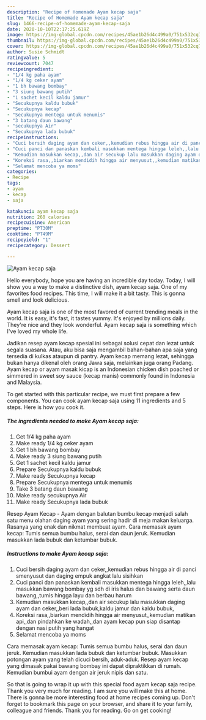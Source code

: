 ```yaml
---
description: "Recipe of Homemade Ayam kecap saja"
title: "Recipe of Homemade Ayam kecap saja"
slug: 1466-recipe-of-homemade-ayam-kecap-saja
date: 2020-10-10T22:17:25.619Z
image: https://img-global.cpcdn.com/recipes/45ae1b26d4c499a0/751x532cq70/ayam-kecap-saja-foto-resep-utama.jpg
thumbnail: https://img-global.cpcdn.com/recipes/45ae1b26d4c499a0/751x532cq70/ayam-kecap-saja-foto-resep-utama.jpg
cover: https://img-global.cpcdn.com/recipes/45ae1b26d4c499a0/751x532cq70/ayam-kecap-saja-foto-resep-utama.jpg
author: Susie Schmidt
ratingvalue: 5
reviewcount: 7047
recipeingredient:
- "1/4 kg paha ayam"
- "1/4 kg ceker ayam"
- "1 bh bawang bombay"
- "3 siung bawang putih"
- "1 sachet kecil kaldu jamur"
- "Secukupnya kaldu bubuk"
- "Secukupnya kecap"
- "Secukupnya mentega untuk menumis"
- "3 batang daun bawang"
- "secukupnya Air"
- "Secukupnya lada bubuk"
recipeinstructions:
- "Cuci bersih daging ayam dan ceker,,kemudian rebus hingga air di panci smenyusut dan daging empuk angkat lalu sisihkan"
- "Cuci panci dan panaskan kembali masukkan mentega hingga leleh,,lalu masukkan bawang bombay yg sdh di iris halus dan bawang serta daun bawang,,tumis hingga layu dan berbau harum"
- "Kemudian masukkan kecap,,dan air secukup lalu masukkan daging ayam dan ceker,,beri lada bubuk,kaldu jamur dan kaldu bubuk,"
- "Koreksi rasa,,biarkan mendidih hingga air menyusut,,kemudian matikan api,,dan pindahkan ke wadah,,dan ayam kecap pun siap disantap dengan nasi putih yang hangat"
- "Selamat mencoba ya moms"
categories:
- Recipe
tags:
- ayam
- kecap
- saja

katakunci: ayam kecap saja 
nutrition: 260 calories
recipecuisine: American
preptime: "PT30M"
cooktime: "PT49M"
recipeyield: "1"
recipecategory: Dessert

---
```



![Ayam kecap saja](https://img-global.cpcdn.com/recipes/45ae1b26d4c499a0/751x532cq70/ayam-kecap-saja-foto-resep-utama.jpg)

Hello everybody, hope you are having an incredible day today. Today, I will show you a way to make a distinctive dish, ayam kecap saja. One of my favorites food recipes. This time, I will make it a bit tasty. This is gonna smell and look delicious.

Ayam kecap saja is one of the most favored of current trending meals in the world. It is easy, it's fast, it tastes yummy. It's enjoyed by millions daily. They're nice and they look wonderful. Ayam kecap saja is something which I've loved my whole life.

Jadikan resep ayam kecap spesial ini sebagai solusi cepat dan lezat untuk segala suasana. Atau, aku bisa saja mengambil bahan-bahan apa saja yang tersedia di kulkas ataupun di pantry. Ayam kecap memang lezat, sehingga bukan hanya dikenal oleh orang Jawa saja, melainkan juga orang Padang. Ayam kecap or ayam masak kicap is an Indonesian chicken dish poached or simmered in sweet soy sauce (kecap manis) commonly found in Indonesia and Malaysia.


To get started with this particular recipe, we must first prepare a few components. You can cook ayam kecap saja using 11 ingredients and 5 steps. Here is how you cook it.

<!--inarticleads1-->

##### The ingredients needed to make Ayam kecap saja:

1. Get 1/4 kg paha ayam
1. Make ready 1/4 kg ceker ayam
1. Get 1 bh bawang bombay
1. Make ready 3 siung bawang putih
1. Get 1 sachet kecil kaldu jamur
1. Prepare Secukupnya kaldu bubuk
1. Make ready Secukupnya kecap
1. Prepare Secukupnya mentega untuk menumis
1. Take 3 batang daun bawang
1. Make ready secukupnya Air
1. Make ready Secukupnya lada bubuk


Resep Ayam Kecap - Ayam dengan balutan bumbu kecap menjadi salah satu menu olahan daging ayam yang sering hadir di meja makan keluarga. Rasanya yang enak dan nikmat membuat ayam. Cara memasak ayam kecap: Tumis semua bumbu halus, serai dan daun jeruk. Kemudian masukkan lada bubuk dan ketumbar bubuk. 

<!--inarticleads2-->

##### Instructions to make Ayam kecap saja:

1. Cuci bersih daging ayam dan ceker,,kemudian rebus hingga air di panci smenyusut dan daging empuk angkat lalu sisihkan
1. Cuci panci dan panaskan kembali masukkan mentega hingga leleh,,lalu masukkan bawang bombay yg sdh di iris halus dan bawang serta daun bawang,,tumis hingga layu dan berbau harum
1. Kemudian masukkan kecap,,dan air secukup lalu masukkan daging ayam dan ceker,,beri lada bubuk,kaldu jamur dan kaldu bubuk,
1. Koreksi rasa,,biarkan mendidih hingga air menyusut,,kemudian matikan api,,dan pindahkan ke wadah,,dan ayam kecap pun siap disantap dengan nasi putih yang hangat
1. Selamat mencoba ya moms


Cara memasak ayam kecap: Tumis semua bumbu halus, serai dan daun jeruk. Kemudian masukkan lada bubuk dan ketumbar bubuk. Masukkan potongan ayam yang telah dicuci bersih, aduk-aduk. Resep ayam kecap yang dimasak pakai bawang bombay ini dapat dipraktikkan di rumah. Kemudian bumbui ayam dengan air jeruk nipis dan satu. 

So that is going to wrap it up with this special food ayam kecap saja recipe. Thank you very much for reading. I am sure you will make this at home. There is gonna be more interesting food at home recipes coming up. Don't forget to bookmark this page on your browser, and share it to your family, colleague and friends. Thank you for reading. Go on get cooking!
